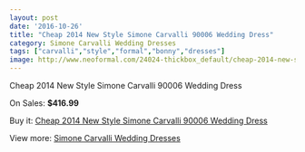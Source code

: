 ```yaml
---
layout: post
date: '2016-10-26'
title: "Cheap 2014 New Style Simone Carvalli 90006 Wedding Dress"
category: Simone Carvalli Wedding Dresses
tags: ["carvalli","style","formal","bonny","dresses"]
image: http://www.neoformal.com/24024-thickbox_default/cheap-2014-new-style-simone-carvalli-90006-wedding-dress.jpg
---
```

Cheap 2014 New Style Simone Carvalli 90006 Wedding Dress

On Sales: **$416.99**
<a href="https://www.neoformal.com/en/simone-carvalli-wedding-dresses-2014/8131-cheap-2014-new-style-simone-carvalli-90006-wedding-dress.html"><amp-img layout="responsive" width="600" height="600" src="//www.neoformal.com/24024-thickbox_default/cheap-2014-new-style-simone-carvalli-90006-wedding-dress.jpg" alt="Cheap 2014 New Style Simone Carvalli 90006 Wedding Dress 0" /></a>
<a href="https://www.neoformal.com/en/simone-carvalli-wedding-dresses-2014/8131-cheap-2014-new-style-simone-carvalli-90006-wedding-dress.html"><amp-img layout="responsive" width="600" height="600" src="//www.neoformal.com/24025-thickbox_default/cheap-2014-new-style-simone-carvalli-90006-wedding-dress.jpg" alt="Cheap 2014 New Style Simone Carvalli 90006 Wedding Dress 1" /></a>

Buy it: [Cheap 2014 New Style Simone Carvalli 90006 Wedding Dress](https://www.neoformal.com/en/simone-carvalli-wedding-dresses-2014/8131-cheap-2014-new-style-simone-carvalli-90006-wedding-dress.html "Cheap 2014 New Style Simone Carvalli 90006 Wedding Dress")

View more: [Simone Carvalli Wedding Dresses](https://www.neoformal.com/en/132-simone-carvalli-wedding-dresses-2014 "Simone Carvalli Wedding Dresses")